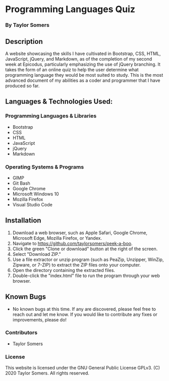 # Programming Languages Quiz

  ### By Taylor Somers

## Description

A website showcasing the skills I have cultivated in Bootstrap, CSS, HTML, JavaScript, jQuery, and Markdown, as of the completion of my second week at Epicodus, particularly emphasizing the use of jQuery branching. It takes the form of an online quiz to help the user determine what programming language they would be most suited to study. This is the most advanced document of my abilities as a coder and programmer that I have produced so far.

## Languages & Technologies Used:

  ### Programming Languages & Libraries
  * Bootstrap
  * CSS
  * HTML
  * JavaScript
  * jQuery
  * Markdown

  ### Operating Systems & Programs
  * GIMP
  * Git Bash
  * Google Chrome
  * Microsoft Windows 10
  * Mozilla Firefox
  * Visual Studio Code

## Installation

  1. Download a web browser, such as Apple Safari, Google Chrome, Microsoft Edge, Mozilla Firefox, or Yandex.
  2. Navigate to https://github.com/taylorsomers/peek-a-boo.
  3. Click the green "Clone or download" button at the right of the screen.
  4. Select "Download ZIP."
  5. Use a file extractor or unzip program (such as PeaZip, Unzipper, WinZip, Zipware, or 7-ZIP) to extract the ZIP files onto your computer.
  6. Open the directory containing the extracted files.
  7. Double-click the "index.html" file to run the program through your web browser.

## Known Bugs

  * No known bugs at this time. If any are discovered, please feel free to reach out and let me know. If you would like to contribute any fixes or improvements, please do!

### Contributors

  * Taylor Somers

### License

This website is licensed under the GNU General Public License GPLv3. (C) 2020 Taylor Somers. All rights reserved.